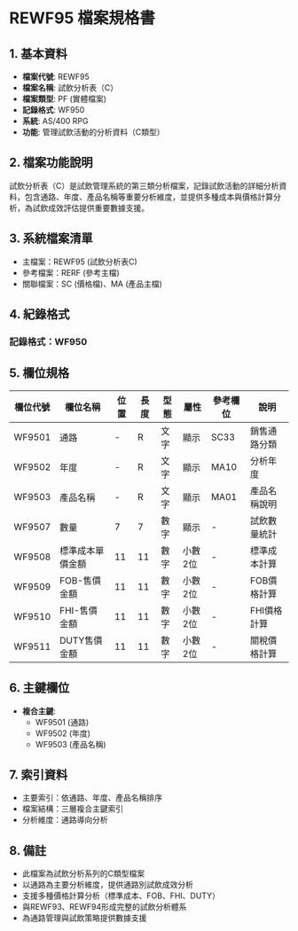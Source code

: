 # REWF95 檔案規格書

## 1. 基本資料
- **檔案代號**: REWF95
- **檔案名稱**: 試飲分析表（C）
- **檔案類型**: PF (實體檔案)
- **記錄格式**: WF950
- **系統**: AS/400 RPG
- **功能**: 管理試飲活動的分析資料（C類型）

## 2. 檔案功能說明
試飲分析表（C）是試飲管理系統的第三類分析檔案，記錄試飲活動的詳細分析資料，包含通路、年度、產品名稱等重要分析維度，並提供多種成本與價格計算分析，為試飲成效評估提供重要數據支援。

## 3. 系統檔案清單
- 主檔案：REWF95 (試飲分析表C)
- 參考檔案：RERF (參考主檔)
- 關聯檔案：SC (價格檔)、MA (產品主檔)

## 4. 紀錄格式
### 記錄格式：WF950

## 5. 欄位規格

| 欄位代號 | 欄位名稱 | 位置 | 長度 | 型態 | 屬性 | 參考欄位 | 說明 |
|----------|----------|------|------|------|------|----------|------|
| WF9501 | 通路 | - | R | 文字 | 顯示 | SC33 | 銷售通路分類 |
| WF9502 | 年度 | - | R | 文字 | 顯示 | MA10 | 分析年度 |
| WF9503 | 產品名稱 | - | R | 文字 | 顯示 | MA01 | 產品名稱說明 |
| WF9507 | 數量 | 7 | 7 | 數字 | 顯示 | - | 試飲數量統計 |
| WF9508 | 標準成本單價金額 | 11 | 11 | 數字 | 小數2位 | - | 標準成本計算 |
| WF9509 | FOB-售價金額 | 11 | 11 | 數字 | 小數2位 | - | FOB價格計算 |
| WF9510 | FHI-售價金額 | 11 | 11 | 數字 | 小數2位 | - | FHI價格計算 |
| WF9511 | DUTY售價金額 | 11 | 11 | 數字 | 小數2位 | - | 關稅價格計算 |

## 6. 主鍵欄位
- **複合主鍵**:
  - WF9501 (通路)
  - WF9502 (年度)
  - WF9503 (產品名稱)

## 7. 索引資料
- 主要索引：依通路、年度、產品名稱排序
- 檔案結構：三層複合主鍵索引
- 分析維度：通路導向分析

## 8. 備註
- 此檔案為試飲分析系列的C類型檔案
- 以通路為主要分析維度，提供通路別試飲成效分析
- 支援多種價格計算分析（標準成本、FOB、FHI、DUTY）
- 與REWF93、REWF94形成完整的試飲分析體系
- 為通路管理與試飲策略提供數據支援 